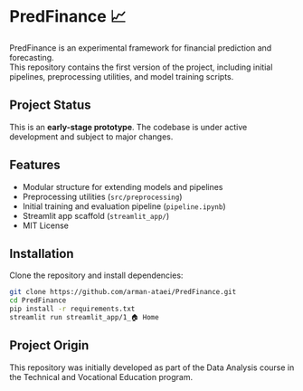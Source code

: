 # PredFinance 📈

PredFinance is an experimental framework for financial prediction and forecasting.  
This repository contains the first version of the project, including initial pipelines, preprocessing utilities, and model training scripts.

## Project Status
This is an **early-stage prototype**. The codebase is under active development and subject to major changes.

## Features
- Modular structure for extending models and pipelines
- Preprocessing utilities (`src/preprocessing`)
- Initial training and evaluation pipeline (`pipeline.ipynb`)
- Streamlit app scaffold (`streamlit_app/`)
- MIT License



## Installation

Clone the repository and install dependencies:

```bash
git clone https://github.com/arman-ataei/PredFinance.git
cd PredFinance
pip install -r requirements.txt
streamlit run streamlit_app/1_🏠 Home 
```

## Project Origin  
This repository was initially developed as part of the Data Analysis course in the Technical and Vocational Education program.


